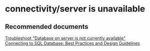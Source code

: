 <properties
	pageTitle="connectivity/server is unavailable"
	description="connectivity/server is unavailable"
	service="microsoft.sql"
	resource="servers"
	authors="aashu"
	displayOrder=""
	selfHelpType="generic"
	supportTopicIds="31980434"
	resourceTags=""
	productPesIds="13491"
	cloudEnvironments="MoonCake"
/>

# connectivity/server is unavailable

## **Recommended documents**
[Troubleshoot "Database <x> on server <y> is not currently available"](https://docs.azure.cn/sql-database/sql-database-troubleshoot-connection/)<br>
[Connecting to SQL Database: Best Practices and Design Guidelines](https://azure.microsoft.com/documentation/articles/sql-database-connect-central-recommendations)
